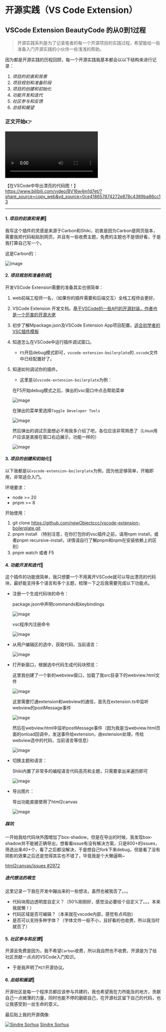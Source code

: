 # 开源实践（VS Code Extension）

## VSCode Extension BeautyCode 的从0到1过程

> 开源实践系列是为了记录笔者的每一个开源项目的实践过程，希望能给一些准备入门开源实践的小伙伴一些浅浅的帮助。

因为都是开源实践的历程回顾，每一个开源实践我基本都会以以下结构来进行记录：

1. *项目的初衷和背景*
2. *项目规划和准备阶段*
3. *项目的创建和初始化*
4. *功能开发和迭代*
5. *社区参与和反馈*
6. *总结和展望*

### 正文开始👉

<video src="https://github.com/newObjectccc/newObjectccc.github.io/assets/42132586/9785a6a8-4c62-4ba3-a789-a33ddb25f09d" controls></video>

【在VSCode中导出漂亮的代码图！】 <https://www.bilibili.com/video/BV16w4m1d7et/?share_source=copy_web&vd_source=0ce418657874272e878c4389ba86cc13>

----------------

#### 1. *项目的初衷和背景*📌

我写这个插件的灵感是来源于Carbon和Shiki，初衷是因为Carbon是网页版本，需要我把代码粘贴到网页，并且有一些收费主题，免费的主题也不是很好看，于是我打算自己写一个。

这是Carbon的：

![image](https://github.com/newObjectccc/newObjectccc.github.io/assets/42132586/a85d1659-6a6e-4ea5-b12a-0e8098ca43e1)

#### 2. *项目规划和准备阶段*📌

开发VSCode Extension需要的准备其实也很简单：

1. web前端工程师一名，（如果你的插件需要和后端交互）全栈工程师会更好。
2. VSCode Extension 开发文档。[基于VSCode的一些API的开源封装，作者也是一个厉害的开源大佬](https://vscode-use-docs.netlify.app/)
3. 初步了解Mpackage.json及VSCode Extension App项目配置。[适合初学者的VSC插件模板](https://github.com/newObjectccc/vscode-extension-boilerplate)
4. 知道怎么在VSCode中运行插件调试窗口。
    - `F5`开启debug模式即可，`vscode-extension-boilerplate`的`.vscode`文件中已经配置好了。
5. 知道如何调试你的插件。
    - 这里是以`vscode-extension-boilerplate`为例：

    在F5开始debug模式之后，弹出的vsc窗口中点击帮助菜单

    ![image](https://github.com/newObjectccc/newObjectccc.github.io/assets/42132586/96f65559-9b49-4271-ba46-ce45655b03fb)

    在弹出的菜单里选择`Toggle Developer Tools`

    ![image](https://github.com/newObjectccc/newObjectccc.github.io/assets/42132586/c723a174-7839-4944-b98a-0ac63d9c5775)

    然后弹出的调试页面想必不用我多介绍了吧，各位应该非常熟悉了（Linux用户应该是直接在窗口右边展示，功能一样的）

    ![image](https://github.com/newObjectccc/newObjectccc.github.io/assets/42132586/0f6331eb-d111-4363-9ccd-e11e6f37f0d8)

#### 3. *项目的创建和初始化*📌

以下我都是以`vscode-extension-boilerplate`为例，因为他足够简单，开箱即用，非常适合入门。

环境要求：

- node >= 20
- pnpm >= 8

开始使用：

1. git clone <https://github.com/newObjectccc/vscode-extension-boilerplate.git>
2. pnpm install （特别注意，在你打包你的vsc插件之前，请用npm install，或者pnpm recursive-install，详情请自行了解pnpm和npm在安装依赖上的区别）
3. pnpm watch 或者 F5

#### 4. *功能开发和迭代*📌

这个插件的功能很简单，我只想要一个不用离开VSCode就可以导出漂亮的代码块，最好能支持多个语言和多个主题，梳理一下之后我需要完成以下功能点。

- 注册一个生成代码块的命令：

    package.json中声明commands和keybindings

    ![image](https://github.com/newObjectccc/newObjectccc.github.io/assets/42132586/d82cead5-4aae-474d-950b-1e52a401b68b)

    vsc程序内注册命令

    ![image](https://github.com/newObjectccc/newObjectccc.github.io/assets/42132586/d5b80c40-89fd-4dc1-ad3b-5077dd07a655)

- 从用户编辑区的选中，获取代码，当前语言：

    ![image](https://github.com/newObjectccc/newObjectccc.github.io/assets/42132586/725ad460-1aac-4043-aa0d-0d0c0023e43c)
  
- 打开新窗口，根据选中代码生成代码块预览：

    这里我创建了一个新的webview窗口，加载了我src目录下的webview.html文件

    ![image](https://github.com/newObjectccc/newObjectccc.github.io/assets/42132586/bc194260-3382-4b9f-bf68-361df9477b46)

    这里需要打通extension和webview的通信，首先在extension.ts中监听webview的postMessage事件

    ![image](https://github.com/newObjectccc/newObjectccc.github.io/assets/42132586/25078818-fa56-46d5-bbb1-1fc8aa0f3a31)

    然后在webview.html中监听postMessage事件（因为我是当webview.html页面的onload回调中，发送事件给extension，由extension处理，传给webview选中的代码，当前语言等信息）

    ![image](https://github.com/newObjectccc/newObjectccc.github.io/assets/42132586/dbcd0970-3c04-458a-aa63-f6b13ac946c8)

- 切换主题和语言：

    Shiki内置了非常多的编程语言代码高亮和主题，只需要拿出来遍历即可

    ![image](https://github.com/newObjectccc/newObjectccc.github.io/assets/42132586/3074e5ea-3242-4623-b0ab-e9a3beb561a9)

- 导出图片：

    导出功能直接使用了html2canvas

    ![image](https://github.com/newObjectccc/newObjectccc.github.io/assets/42132586/23d364a8-497c-4454-8e56-cca8040f5379)

##### 踩坑

一开始我给代码块外围增加了box-shadow，但是在导出的时候，我发现box-shadow并不能被正确导出，想看看issue有没有解决方案，只是800+的issues，筛选出来40+个，看了之后都没解决，于是想自己fork下来debug，但是看了没有阴影的效果之后还是觉得其实也不错了，毕竟我是个大懒逼啊~

[html2canvas/issues #2972](https://github.com/niklasvh/html2canvas/issues/2972)

##### 迭代想法的萌生

这里记录一下我在开发中蹦出来的一些想法，虽然也被我否了。。。

- 代码块周边透明度自定义？（50%刚刚好，感觉没必要给个自定义了。。。本来我就懒！）
- 代码区域是否可编辑？（本来就在vscode内部，感觉有点鸡肋）
- 是否可以支持多种字体？（字体文件一般不小，且好看的也收费，所以我当时就否了）

#### 5. *社区参与和反馈*📌

开源且免费是因为，我不希望`Carbon`收费，所以我自然也不收费，开源是为了给社区贡献一点点的VSCode入门知识。

- 于是我声明了`MIT`开源协议。

#### 6. *总结和展望*📌

开源社区是每一个程序员都应该参与共建的，我也希望我在力所能及的地方，贡献自己一点微薄的力量，同时也能不停的磨砺自己，在开源社区留下自己的代码，也让我感受到一丝生命的意义。

最后贴上我的开源偶像:

[![Sindre Sorhus](https://github.com/sindresorhus.png?size=50)](https://github.com/sindresorhus)
[Sindre Sorhus](https://github.com/sindresorhus)
